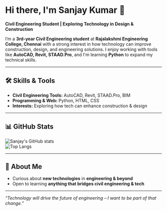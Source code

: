 # Hi there, I'm Sanjay Kumar 👋  

**Civil Engineering Student | Exploring Technology in Design & Construction**  

I’m a **3rd-year Civil Engineering student** at **Rajalakshmi Engineering College, Chennai** with a strong interest in how technology can improve construction, design, and engineering solutions. I enjoy working with tools like **AutoCAD, Revit, STAAD.Pro**, and I'm learning **Python** to expand my technical skills.  

---

## 🛠️ Skills & Tools  
- **Civil Engineering Tools:** AutoCAD, Revit, STAAD.Pro, BIM  
- **Programming & Web:** Python, HTML, CSS  
- **Interests:** Exploring how tech can enhance construction & design  

---

## 📊 GitHub Stats  
![Sanjay's GitHub stats](https://github-readme-stats.vercel.app/api?username=YOUR-GITHUB-USERNAME&show_icons=true&theme=radical)  
![Top Langs](https://github-readme-stats.vercel.app/api/top-langs/?username=YOUR-GITHUB-USERNAME&layout=compact&theme=radical)  

---

## 🌱 About Me  
- Curious about **new technologies** in **engineering & beyond**  
- Open to learning **anything that bridges civil engineering & tech**  

---

*“Technology will drive the future of engineering – I want to be part of that change.”*  
